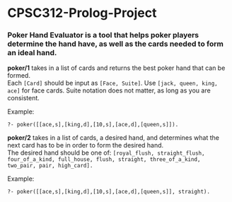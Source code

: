 # CPSC312-Prolog-Project

### Poker Hand Evaluator is a tool that helps poker players determine the hand have, as well as the cards needed to form an ideal hand.

**poker/1** takes in a list of cards and returns the best poker hand that can be formed. <br />
Each ````[Card]```` should be input as ````[Face, Suite]````. Use ````[jack, queen, king, ace]```` for face cards. Suite notation does not matter, as long as you are consistent.

Example:

```    
?- poker([[ace,s],[king,d],[10,s],[ace,d],[queen,s]]).
```

**poker/2** takes in a list of cards, a desired hand, and determines what the next card has to be in order to form the desired hand. <br />
The desired hand should be one of: ````[royal_flush, straight_flush, four_of_a_kind, full_house, flush, straight, three_of_a_kind, two_pair, pair, high_card].````

Example:

```
?- poker([[ace,s],[king,d],[10,s],[ace,d],[queen,s]], straight).
```
